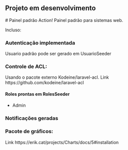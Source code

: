 <h2> Projeto em desenvolvimento </h2>
# Painel padrão Action!
Painel padrão para sistemas web.

Incluso:
<h3>Autenticação implementada</h3>
    <p>Usuario padrão pode ser gerado em UsuarioSeeder</p>
<h3>Controle de ACL:</h3>
    <p>Usando o pacote externo Kodeine/laravel-acl.
    Link https://github.com/kodeine/laravel-acl</p>
    <h4> Roles prontas em RolesSeeder </h4>
    <ul>
        <li>Admin</li>
    </ul>
<h3>Notificações geradas</h3>
<h3>Pacote de gráficos:</h3>
    Link https://erik.cat/projects/Charts/docs/5#installation


